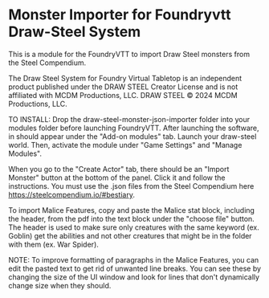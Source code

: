 # Monster Importer for Foundryvtt Draw-Steel System

This is a module for the FoundryVTT to import Draw Steel monsters from the Steel Compendium.



The Draw Steel System for Foundry Virtual Tabletop is an independent product published under the DRAW STEEL Creator License and is not affiliated with MCDM Productions, LLC. DRAW STEEL © 2024 MCDM Productions, LLC.



TO INSTALL: Drop the draw-steel-monster-json-importer folder into your modules folder before launching FoundryVTT.  After launching the software, in should appear under the "Add-on modules" tab.  Launch your draw-steel world.  Then, activate the module under "Game Settings" and "Manage Modules".



When you go to the "Create Actor" tab, there should be an "Import Monster" button at the bottom of the panel.  Click it and follow the instructions.  You must use the .json files from the Steel Compendium here https://steelcompendium.io/#bestiary.



To import Malice Features, copy and paste the Malice stat block, including the header, from the pdf into the text block under the "choose file" button.  The header is used to make sure only creatures with the same keyword (ex. Goblin) get the abilities and not other creatures that might be in the folder with them (ex. War Spider).



NOTE: To improve formatting of paragraphs in the Malice Features, you can edit the pasted text to get rid of unwanted line breaks.  You can see these by changing the size of the UI window and look for lines that don't dynamically change size when they should.

